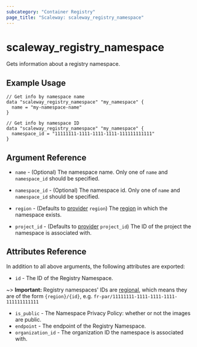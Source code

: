```yaml
---
subcategory: "Container Registry"
page_title: "Scaleway: scaleway_registry_namespace"
---
```


# scaleway_registry_namespace

Gets information about a registry namespace.

## Example Usage

```hcl
// Get info by namespace name
data "scaleway_registry_namespace" "my_namespace" {
  name = "my-namespace-name"
}

// Get info by namespace ID
data "scaleway_registry_namespace" "my_namespace" {
  namespace_id = "11111111-1111-1111-1111-111111111111"
}
```

## Argument Reference

- `name` - (Optional) The namespace name.
  Only one of `name` and `namespace_id` should be specified.

- `namespace_id` - (Optional) The namespace id.
  Only one of `name` and `namespace_id` should be specified.

- `region` - (Defaults to [provider](../index.md#region) `region`) The [region](../guides/regions_and_zones.md#regions) in which the namespace exists.

- `project_id` - (Defaults to [provider](../index.md#project_id) `project_id`) The ID of the project the namespace is associated with.

## Attributes Reference

In addition to all above arguments, the following attributes are exported:

- `id` - The ID of the Registry Namespace.

~> **Important:** Registry namespaces' IDs are [regional](../guides/regions_and_zones.md#resource-ids), which means they are of the form `{region}/{id}`, e.g. `fr-par/11111111-1111-1111-1111-111111111111`

- `is_public` - The Namespace Privacy Policy: whether or not the images are public.
- `endpoint` - The endpoint of the Registry Namespace.
- `organization_id` - The organization ID the namespace is associated with.
